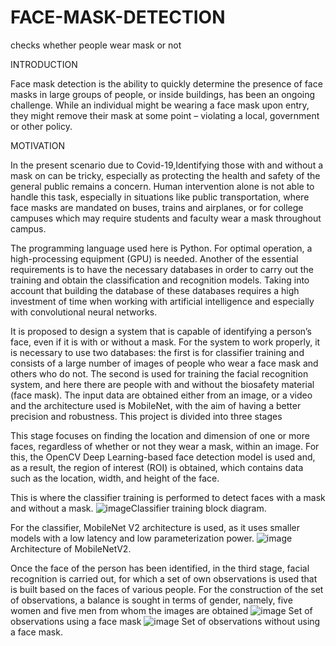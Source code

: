 # FACE-MASK-DETECTION
checks whether people wear mask or not

INTRODUCTION

Face mask detection is the ability to quickly determine the presence of face masks in large groups of people, or inside buildings, has been an ongoing challenge. While an individual might be wearing a face mask upon entry, they might remove their mask at some point – violating a local, government or other policy.

MOTIVATION

In the present scenario due to Covid-19,Identifying those with and without a mask on can be tricky, especially as protecting the health and safety of the general public remains a concern. Human intervention alone is not able to handle this task, especially in situations like public transportation, where face masks are mandated on buses, trains and airplanes, or for college campuses which may require students and faculty wear a mask throughout campus.


The programming language used here is Python. For optimal operation, a high-processing equipment (GPU) is needed. Another of the essential requirements is to have the necessary databases in order to carry out the training and obtain the classification and recognition models. Taking into account that building the database of these databases requires a high investment of time when working with artificial intelligence and especially with convolutional neural networks.

It is proposed to design a system that is capable of identifying a person’s face, even if it is with or without a mask. For the system to work properly, it is necessary to use two databases: the first is for classifier training and consists of a large number of images of people who wear a face mask and others who do not. The second is used for training the facial recognition system, and here there are people with and without the biosafety material (face mask). The input data are obtained either from an image, or a video and the architecture used is MobileNet, with the aim of having a better precision and robustness. This project is divided into three stages

This stage focuses on finding the location and dimension of one or more faces, regardless of whether or not they wear a mask, within an image. For this, the OpenCV Deep Learning-based face detection model is used and, as a result, the region of interest (ROI) is obtained, which contains data such as the location, width, and height of the face.


This is where the classifier training is performed to detect faces with a mask and without a mask.
![image](https://user-images.githubusercontent.com/101164581/158309807-dcfe19a2-fc86-49fa-9372-b6aa921968a0.png)Classifier training block diagram.

For the classifier, MobileNet V2 architecture is used, as it uses smaller models with a low latency and low parameterization power. 
![image](https://user-images.githubusercontent.com/101164581/158310298-8103165e-def5-4fbd-b046-333b3b2774e1.png)Architecture of MobileNetV2.

Once the face of the person has been identified, in the third stage, facial recognition is carried out, for which a set of own observations is used that is built based on the faces of various people. For the construction of the set of observations, a balance is sought in terms of gender, namely, five women and five men from whom the images are obtained
![image](https://user-images.githubusercontent.com/101164581/158310636-8c484cd1-e380-45d3-9d1e-c515f88412be.png)
Set of observations using a face mask
![image](https://user-images.githubusercontent.com/101164581/158310675-35d9bdd7-9f93-4269-9c58-b87e148ec9b5.png)
Set of observations without using a face mask.

